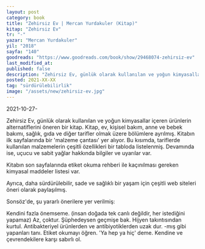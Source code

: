 ```yaml
---
layout: post
category: book
title: "Zehirsiz Ev | Mercan Yurdakuler (Kitap)"
kitap: "Zehirsiz Ev"
tr: "-"
yazar: "Mercan Yurdakuler"
yil: "2018"
sayfa: "140"
goodreads: "https://www.goodreads.com/book/show/29468074-zehirsiz-ev"
last_modified_at:  
published: false  
description: "Zehirsiz Ev, günlük olarak kullanılan ve yoğun kimyasallar içeren ürünlerin alternatiflerini öneren bir kitap."  
posted: 2021-XX-XX
tag: "sürdürülebilirlik"
image: "/assets/new/zehirsiz-ev.jpg" 
---
```


2021-10-27-

Zehirsiz Ev, günlük olarak kullanılan ve yoğun kimyasallar içeren ürünlerin alternatiflerini öneren bir kitap. Kitap, ev, kişisel bakım, anne ve bebek bakımı, sağlık, gıda ve diğer tarifler olmak üzere bölümlere ayrılmış. Kitabın ilk sayfalarında bir 'malzeme çantası' yer alıyor. Bu kısımda, tariflerde kullanılan malzemelerin çeşitli özellikleri bir tabloda listelenmiş. Devamında ise, uçucu ve sabit yağlar hakkında bilgiler ve uyarılar var.

Kitabın son sayfalarında etiket okuma rehberi ile kaçınılması gereken kimyasal maddeler listesi var.

Ayrıca, daha sürdürülebilir, sade ve sağlıklı bir yaşam için çeşitli web siteleri öneri olarak paylaşılmış.

Sonsöz'de, şu yararlı önerilere yer verilmiş:

Kendini fazla önemseme. (insan doğada tek canlı değildir, her istediğini yapamaz)
Az, çoktur.
Şüphedeysen geçmişe bak.
Hijyen takıntısından kurtul.
Antibakteriyel ürünlerden ve antibiyotiklerden uzak dur.
-mış gibi yapanları tanı.
Etiket okumayı öğren.
'Ya hep ya hiç' deme.
Kendine ve çevrendekilere karşı sabırlı ol.
